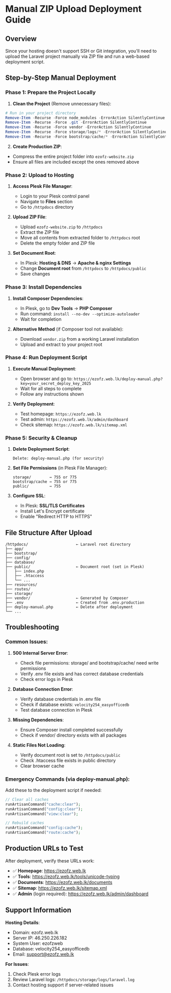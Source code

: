 # Manual ZIP Upload Deployment Guide

## Overview
Since your hosting doesn't support SSH or Git integration, you'll need to upload the Laravel project manually via ZIP file and run a web-based deployment script.

## Step-by-Step Manual Deployment

### Phase 1: Prepare the Project Locally

1. **Clean the Project** (Remove unnecessary files):
```powershell
# Run in your project directory
Remove-Item -Recurse -Force node_modules -ErrorAction SilentlyContinue
Remove-Item -Recurse -Force .git -ErrorAction SilentlyContinue
Remove-Item -Recurse -Force vendor -ErrorAction SilentlyContinue
Remove-Item -Recurse -Force storage/logs/* -ErrorAction SilentlyContinue
Remove-Item -Recurse -Force bootstrap/cache/* -ErrorAction SilentlyContinue
```

2. **Create Production ZIP**:
- Compress the entire project folder into `ezofz-website.zip`
- Ensure all files are included except the ones removed above

### Phase 2: Upload to Hosting

1. **Access Plesk File Manager**:
   - Login to your Plesk control panel
   - Navigate to **Files** section
   - Go to `/httpdocs` directory

2. **Upload ZIP File**:
   - Upload `ezofz-website.zip` to `/httpdocs`
   - Extract the ZIP file
   - Move all contents from extracted folder to `/httpdocs` root
   - Delete the empty folder and ZIP file

3. **Set Document Root**:
   - In Plesk: **Hosting & DNS** → **Apache & nginx Settings**
   - Change **Document root** from `/httpdocs` to `/httpdocs/public`
   - Save changes

### Phase 3: Install Dependencies

1. **Install Composer Dependencies**:
   - In Plesk, go to **Dev Tools** → **PHP Composer**
   - Run command: `install --no-dev --optimize-autoloader`
   - Wait for completion

2. **Alternative Method** (if Composer tool not available):
   - Download `vendor.zip` from a working Laravel installation
   - Upload and extract to your project root

### Phase 4: Run Deployment Script

1. **Execute Manual Deployment**:
   - Open browser and go to: `https://ezofz.web.lk/deploy-manual.php?key=your_secret_deploy_key_2025`
   - Wait for all steps to complete
   - Follow any instructions shown

2. **Verify Deployment**:
   - Test homepage: `https://ezofz.web.lk`
   - Test admin: `https://ezofz.web.lk/admin/dashboard`
   - Check sitemap: `https://ezofz.web.lk/sitemap.xml`

### Phase 5: Security & Cleanup

1. **Delete Deployment Script**:
   ```
   Delete: deploy-manual.php (for security)
   ```

2. **Set File Permissions** (in Plesk File Manager):
   ```
   storage/        → 755 or 775
   bootstrap/cache → 755 or 775
   public/         → 755
   ```

3. **Configure SSL**:
   - In Plesk: **SSL/TLS Certificates**
   - Install Let's Encrypt certificate
   - Enable "Redirect HTTP to HTTPS"

## File Structure After Upload

```
/httpdocs/                     ← Laravel root directory
├── app/
├── bootstrap/
├── config/
├── database/
├── public/                    ← Document root (set in Plesk)
│   ├── index.php
│   ├── .htaccess
│   └── ...
├── resources/
├── routes/
├── storage/
├── vendor/                    ← Generated by Composer
├── .env                       ← Created from .env.production
├── deploy-manual.php          ← Delete after deployment
└── ...
```

## Troubleshooting

### Common Issues:

1. **500 Internal Server Error**:
   - Check file permissions: storage/ and bootstrap/cache/ need write permissions
   - Verify .env file exists and has correct database credentials
   - Check error logs in Plesk

2. **Database Connection Error**:
   - Verify database credentials in .env file
   - Check if database exists: `velocity254_easyofficedb`
   - Test database connection in Plesk

3. **Missing Dependencies**:
   - Ensure Composer install completed successfully
   - Check if vendor/ directory exists with all packages

4. **Static Files Not Loading**:
   - Verify document root is set to `/httpdocs/public`
   - Check .htaccess file exists in public directory
   - Clear browser cache

### Emergency Commands (via deploy-manual.php):

Add these to the deployment script if needed:
```php
// Clear all caches
runArtisanCommand("cache:clear");
runArtisanCommand("config:clear");
runArtisanCommand("view:clear");

// Rebuild caches
runArtisanCommand("config:cache");
runArtisanCommand("route:cache");
```

## Production URLs to Test

After deployment, verify these URLs work:

- ✅ **Homepage**: https://ezofz.web.lk
- ✅ **Tools**: https://ezofz.web.lk/tools/unicode-typing
- ✅ **Documents**: https://ezofz.web.lk/documents
- ✅ **Sitemap**: https://ezofz.web.lk/sitemap.xml
- ✅ **Admin** (login required): https://ezofz.web.lk/admin/dashboard

## Support Information

**Hosting Details**:
- Domain: ezofz.web.lk
- Server IP: 46.250.226.182  
- System User: ezofzweb
- Database: velocity254_easyofficedb
- Email: support@ezofz.web.lk

**For Issues**:
1. Check Plesk error logs
2. Review Laravel logs: `/httpdocs/storage/logs/laravel.log`
3. Contact hosting support if server-related issues
